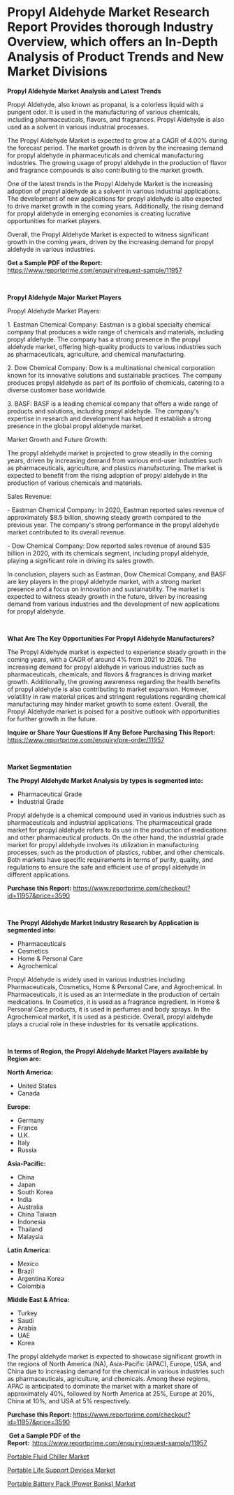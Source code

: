 <p><h1>Propyl Aldehyde Market Research Report Provides thorough Industry Overview, which offers an In-Depth Analysis of Product Trends and New Market Divisions</h1></p><p><strong>Propyl Aldehyde Market Analysis and Latest Trends</strong></p>
<p><p>Propyl Aldehyde, also known as propanal, is a colorless liquid with a pungent odor. It is used in the manufacturing of various chemicals, including pharmaceuticals, flavors, and fragrances. Propyl Aldehyde is also used as a solvent in various industrial processes.</p><p>The Propyl Aldehyde Market is expected to grow at a CAGR of 4.00% during the forecast period. The market growth is driven by the increasing demand for propyl aldehyde in pharmaceuticals and chemical manufacturing industries. The growing usage of propyl aldehyde in the production of flavor and fragrance compounds is also contributing to the market growth.</p><p>One of the latest trends in the Propyl Aldehyde Market is the increasing adoption of propyl aldehyde as a solvent in various industrial applications. The development of new applications for propyl aldehyde is also expected to drive market growth in the coming years. Additionally, the rising demand for propyl aldehyde in emerging economies is creating lucrative opportunities for market players.</p><p>Overall, the Propyl Aldehyde Market is expected to witness significant growth in the coming years, driven by the increasing demand for propyl aldehyde in various industries.</p></p>
<p><strong>Get a Sample PDF of the Report:&nbsp;</strong> <a href="https://www.reportprime.com/enquiry/request-sample/11957">https://www.reportprime.com/enquiry/request-sample/11957</a></p>
<p>&nbsp;</p>
<p><strong>Propyl Aldehyde Major Market Players</strong></p>
<p><p>Propyl Aldehyde Market Players:</p><p>1. Eastman Chemical Company: Eastman is a global specialty chemical company that produces a wide range of chemicals and materials, including propyl aldehyde. The company has a strong presence in the propyl aldehyde market, offering high-quality products to various industries such as pharmaceuticals, agriculture, and chemical manufacturing.</p><p>2. Dow Chemical Company: Dow is a multinational chemical corporation known for its innovative solutions and sustainable practices. The company produces propyl aldehyde as part of its portfolio of chemicals, catering to a diverse customer base worldwide.</p><p>3. BASF: BASF is a leading chemical company that offers a wide range of products and solutions, including propyl aldehyde. The company's expertise in research and development has helped it establish a strong presence in the global propyl aldehyde market.</p><p>Market Growth and Future Growth:</p><p>The propyl aldehyde market is projected to grow steadily in the coming years, driven by increasing demand from various end-user industries such as pharmaceuticals, agriculture, and plastics manufacturing. The market is expected to benefit from the rising adoption of propyl aldehyde in the production of various chemicals and materials.</p><p>Sales Revenue:</p><p>- Eastman Chemical Company: In 2020, Eastman reported sales revenue of approximately $8.5 billion, showing steady growth compared to the previous year. The company's strong performance in the propyl aldehyde market contributed to its overall revenue.</p><p>- Dow Chemical Company: Dow reported sales revenue of around $35 billion in 2020, with its chemicals segment, including propyl aldehyde, playing a significant role in driving its sales growth.</p><p>In conclusion, players such as Eastman, Dow Chemical Company, and BASF are key players in the propyl aldehyde market, with a strong market presence and a focus on innovation and sustainability. The market is expected to witness steady growth in the future, driven by increasing demand from various industries and the development of new applications for propyl aldehyde.</p></p>
<p>&nbsp;</p>
<p><strong>What Are The Key Opportunities For Propyl Aldehyde Manufacturers?</strong></p>
<p><p>The Propyl Aldehyde market is expected to experience steady growth in the coming years, with a CAGR of around 4% from 2021 to 2026. The increasing demand for propyl aldehyde in various industries such as pharmaceuticals, chemicals, and flavors & fragrances is driving market growth. Additionally, the growing awareness regarding the health benefits of propyl aldehyde is also contributing to market expansion. However, volatility in raw material prices and stringent regulations regarding chemical manufacturing may hinder market growth to some extent. Overall, the Propyl Aldehyde market is poised for a positive outlook with opportunities for further growth in the future.</p></p>
<p><strong>Inquire or Share Your Questions If Any Before Purchasing This Report:</strong> <a href="https://www.reportprime.com/enquiry/pre-order/11957">https://www.reportprime.com/enquiry/pre-order/11957</a></p>
<p>&nbsp;</p>
<p><strong>Market Segmentation</strong></p>
<p><strong>The Propyl Aldehyde Market Analysis by types is segmented into:</strong></p>
<p><ul><li>Pharmaceutical Grade</li><li>Industrial Grade</li></ul></p>
<p><p>Propyl aldehyde is a chemical compound used in various industries such as pharmaceuticals and industrial applications. The pharmaceutical grade market for propyl aldehyde refers to its use in the production of medications and other pharmaceutical products. On the other hand, the industrial grade market for propyl aldehyde involves its utilization in manufacturing processes, such as the production of plastics, rubber, and other chemicals. Both markets have specific requirements in terms of purity, quality, and regulations to ensure the safe and efficient use of propyl aldehyde in different applications.</p></p>
<p><strong>Purchase this Report:&nbsp;</strong><a href="https://www.reportprime.com/checkout?id=11957&price=3590">https://www.reportprime.com/checkout?id=11957&price=3590</a></p>
<p>&nbsp;</p>
<p><strong>The Propyl Aldehyde Market Industry Research by Application is segmented into:</strong></p>
<p><ul><li>Pharmaceuticals</li><li>Cosmetics</li><li>Home & Personal Care</li><li>Agrochemical</li></ul></p>
<p><p>Propyl Aldehyde is widely used in various industries including Pharmaceuticals, Cosmetics, Home & Personal Care, and Agrochemical. In Pharmaceuticals, it is used as an intermediate in the production of certain medications. In Cosmetics, it is used as a fragrance ingredient. In Home & Personal Care products, it is used in perfumes and body sprays. In the Agrochemical market, it is used as a pesticide. Overall, propyl aldehyde plays a crucial role in these industries for its versatile applications.</p></p>
<p>&nbsp;</p>
<p><strong>In terms of Region, the Propyl Aldehyde Market Players available by Region are:</strong></p>
<p>
    <p> <strong> North America: </strong>
        <ul>
            <li>United States</li>
            <li>Canada</li>
        </ul>
        </p> 
    <p> <strong> Europe: </strong>
        <ul>
            <li>Germany</li>
            <li>France</li>
            <li>U.K.</li>
            <li>Italy</li>
            <li>Russia</li>
        </ul>
        </p> 
    <p> <strong> Asia-Pacific: </strong>
        <ul>
            <li>China</li>
            <li>Japan</li>
            <li>South Korea</li>
            <li>India</li>
            <li>Australia</li>
            <li>China Taiwan</li>
            <li>Indonesia</li>
            <li>Thailand</li>
            <li>Malaysia</li>
        </ul>
        </p> 
    <p> <strong> Latin America: </strong>
        <ul>
            <li>Mexico</li>
            <li>Brazil</li>
            <li>Argentina Korea</li>
            <li>Colombia</li>
        </ul>
        </p> 
    <p> <strong> Middle East & Africa: </strong>
        <ul>
            <li>Turkey</li>
            <li>Saudi</li>
            <li>Arabia</li>
            <li>UAE</li>
            <li>Korea</li>
        </ul>
    </p>
    </p>
<p><p>The propyl aldehyde market is expected to showcase significant growth in the regions of North America (NA), Asia-Pacific (APAC), Europe, USA, and China due to increasing demand for the chemical in various industries such as pharmaceuticals, agriculture, and chemicals. Among these regions, APAC is anticipated to dominate the market with a market share of approximately 40%, followed by North America at 25%, Europe at 20%, China at 10%, and USA at 5% respectively.</p></p>
<p><strong>Purchase this Report: </strong><a href="https://www.reportprime.com/checkout?id=11957&price=3590">https://www.reportprime.com/checkout?id=11957&price=3590</a></p>
<p>&nbsp;<strong>Get a Sample PDF of the Report:&nbsp;&nbsp;</strong><a href="https://www.reportprime.com/enquiry/request-sample/11957">https://www.reportprime.com/enquiry/request-sample/11957</a></p>
<p><strong></strong></p>
<p><p><a href="https://view.publitas.com/reportprime-1/global-portable-fluid-chiller-market-size-and-market-trends-insights-and-projections-from-2023-to-2030/">Portable Fluid Chiller Market</a></p><p><a href="https://view.publitas.com/reportprime-1/portable-life-support-devices-market-size-furnishes-valuable-information-encompassing-market-share-market-trends-and-projections-spanning-from-2023-to-2030/">Portable Life Support Devices Market</a></p><p><a href="https://view.publitas.com/reportprime-1/global-portable-battery-pack-power-banks-market-by-types-applications-and-major-players-with-regional-growth-rate-analysis-and-development-situation-from-2023-to-2030/">Portable Battery Pack (Power Banks) Market</a></p></p>